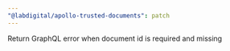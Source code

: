 ```yaml
---
"@labdigital/apollo-trusted-documents": patch
---
```


Return GraphQL error when document id is required and missing
